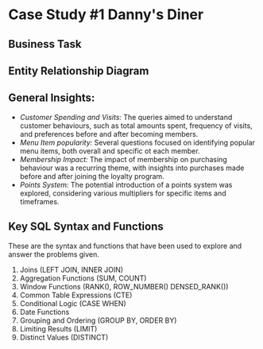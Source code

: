 # Case Study #1 Danny's Diner

## Business Task

## Entity Relationship Diagram

## General Insights:
- *Customer Spending and Visits:* The queries aimed to understand customer behaviours, such as total amounts spent, frequency of visits, and preferences before and after becoming members.
- *Menu Item popularity:* Several questions focused on identifying popular menu items, both overall and specific ot each member.
- *Membership Impact:* The impact of membership on purchasing behaviour was a recurring theme, with insights into purchases made before and after joining the loyalty program.
- *Points System:* The potential introduction of a points system was explored, considering various multipliers for specific items and timeframes.

## Key SQL Syntax and Functions
These are the syntax and functions that have been used to explore and answer the problems given.
  1. Joins (LEFT JOIN, INNER JOIN)
  2. Aggregation Functions (SUM, COUNT)
  3. Window Functions (RANK(), ROW_NUMBER() DENSED_RANK())
  4. Common Table Expressions (CTE)
  5. Conditional Logic (CASE WHEN)
  6. Date Functions
  7. Grouping and Ordering (GROUP BY, ORDER BY)
  8. Limiting Results (LIMIT)
  9. Distinct Values (DISTINCT)


